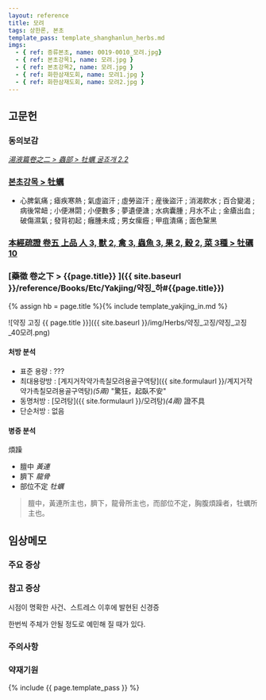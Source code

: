 ```yaml
---
layout: reference
title: 모려
tags: 상한론, 본초
template_pass: template_shanghanlun_herbs.md
imgs:
  - { ref: 증류본초, name: 0019-0010_모려.jpg}
  - { ref: 본초강목1, name: 모려.jpg }
  - { ref: 본초강목2, name: 모려.jpg }
  - { ref: 화한삼재도회, name: 모려1.jpg }
  - { ref: 화한삼재도회, name: 모려2.jpg }
---
```



## 고문헌

### 동의보감

_[湯液篇卷之二 > 蟲部 >  牡蠣 굴죠개 2.2](https://mediclassics.kr/books/8/volume/21/#content_177)_

### [본초강목 > 牡蠣]()

* 心脾氣痛 ; 瘧疾寒熱 ; 氣虛盜汗 ; 虛勞盜汗 ; 産後盜汗 ; 消渴飮水 ; 百合變渴 ; 病後常衄 ; 小便淋閟 ; 小便數多 ; 夢遺便溏 ; 水病囊腫 ; 月水不止 ; 金瘡出血 ; 破傷濕氣 ; 發背初起 ; 癰腫未成 ; 男女瘰癧 ; 甲疽潰痛 ; 面色黧黑


### [本經疏證 卷五 上品 人 3, 獸 2, 禽 3, 蟲魚 3, 果 2, 穀 2, 菜 3種 > 牡礪 10](https://mediclassics.kr/books/154/volume/5/#content_47)

### [藥徵 卷之下 > {{page.title}} ]({{ site.baseurl }}/reference/Books/Etc/Yakjing/약징_하#{{page.title}})

{% assign hb = page.title %}{% include template_yakjing_in.md %}

![약징 고징 {{ page.title }}]({{ site.baseurl }}/img/Herbs/약징_고징/약징_고징_40모려.png)


#### 처방 분석

* 표준 용량 : ???
* 최대용량방 : [계지거작약가촉칠모려용골구역탕]({{ site.formulaurl }}/계지거작약가촉칠모려용골구역탕)_(5兩)_ "驚狂，起臥不安"
* 동명처방 : [모려탕]({{ site.formulaurl }}/모려탕)_(4兩)_ 證不具
* 단순처방 : 없음


#### 병증 분석

煩躁
* 膻中 _黃連_
* 臍下 _龍骨_
* 部位不定 _牡蠣_

> 膻中，黃連所主也，臍下，龍骨所主也，而部位不定，胸腹煩躁者，牡蠣所主也。


## 임상메모


### 주요 증상



### 참고 증상

시점이 명확한 사건、스트레스 이후에 발현된 신경증

한번씩 주체가 안될 정도로 예민해 질 때가 있다.

### 주의사항

### 약재기원


{% include {{ page.template_pass }} %}
